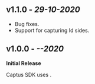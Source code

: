 ## **v1.1.0** - *29-10-2020*
- Bug fixes.
- Support for capturing Id sides.

## **v1.0.0** - *--2020*
 **Initial Release**
 
Captus SDK uses .
